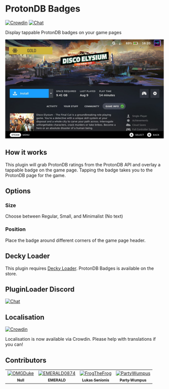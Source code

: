 # ProtonDB Badges
[![Crowdin](https://badges.crowdin.net/protondb-decky/localized.svg)](https://crowdin.com/project/protondb-decky) [![Chat](https://img.shields.io/badge/chat-on%20discord-7289da.svg)](https://discord.gg/ZU74G2NJzk)

Display tappable ProtonDB badges on your game pages

![ProtonDB Badges](./assets/screenshot.jpg)

## How it works

This plugin will grab ProtonDB ratings from the ProtonDB API and overlay a tappable badge on the game page. Tapping the badge takes you to the ProtonDB page for the game.

## Options

### Size
Choose between Regular, Small, and Minimalist (No text)

### Position
Place the badge around different corners of the game page header.

## Decky Loader

This plugin requires [Decky Loader](https://github.com/SteamDeckHomebrew/decky-loader). ProtonDB Badges is available on the store.

## PluginLoader Discord
[![Chat](https://img.shields.io/badge/chat-on%20discord-7289da.svg)](https://discord.gg/ZU74G2NJzk)

## Localisation
[![Crowdin](https://badges.crowdin.net/protondb-decky/localized.svg)](https://crowdin.com/project/protondb-decky)

Localisation is now available via Crowdin. Please help with translations if you can!

## Contributors

<!-- readme: collaborators,contributors -start -->
<table>
<tr>
    <td align="center">
        <a href="https://github.com/OMGDuke">
            <img src="https://avatars.githubusercontent.com/u/17005532?v=4" width="100;" alt="OMGDuke"/>
            <br />
            <sub><b>Null</b></sub>
        </a>
    </td>
    <td align="center">
        <a href="https://github.com/EMERALD0874">
            <img src="https://avatars.githubusercontent.com/u/11338953?v=4" width="100;" alt="EMERALD0874"/>
            <br />
            <sub><b>EMERALD</b></sub>
        </a>
    </td>
    <td align="center">
        <a href="https://github.com/FrogTheFrog">
            <img src="https://avatars.githubusercontent.com/u/22381748?v=4" width="100;" alt="FrogTheFrog"/>
            <br />
            <sub><b>Lukas Senionis</b></sub>
        </a>
    </td>
    <td align="center">
        <a href="https://github.com/PartyWumpus">
            <img src="https://avatars.githubusercontent.com/u/48649272?v=4" width="100;" alt="PartyWumpus"/>
            <br />
            <sub><b>Party Wumpus</b></sub>
        </a>
    </td></tr>
</table>
<!-- readme: collaborators,contributors -end -->